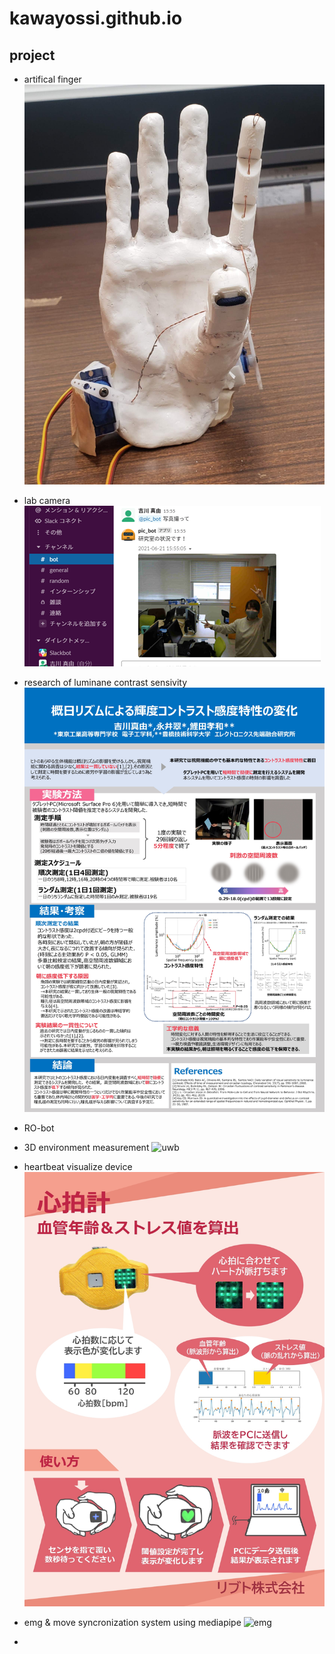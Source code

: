 # kawayossi.github.io

## project
* artifical finger
![artifical_finger](https://github.com/kawayossi/kawayossi.github.io/blob/img/artifical_finger.jpg?raw=true)


* lab camera
![pic_bot](https://github.com/kawayossi/kawayossi.github.io/blob/img/pic_bot.png?raw=true)
* research of luminane contrast sensivity
![vision](https://github.com/kawayossi/kawayossi.github.io/blob/img/vision_poster.jpg?raw=true)
* RO-bot
* 3D environment measurement
![uwb](https://github.com/kawayossi/kawayossi.github.io/blob/img/UWB_poster.jpg?raw=true)
* heartbeat visualize device
![HRmonitor](https://github.com/kawayossi/kawayossi.github.io/blob/img/HRmonitor.jpg?raw=true)
* emg & move syncronization system using mediapipe
![emg](https://github.com/kawayossi/kawayossi.github.io/blob/img/EMG_poster.jpg?raw=true)
* 
